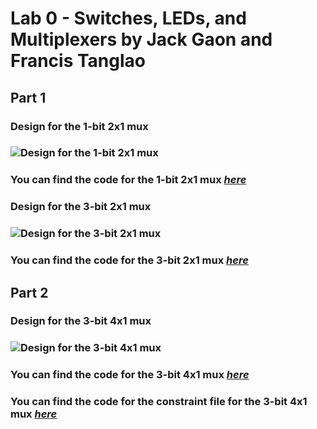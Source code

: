 # Lab 0 - Switches, LEDs, and Multiplexers by Jack Gaon and Francis Tanglao

## Part 1
### Design for the 1-bit 2x1 mux
### ![Design for the 1-bit 2x1 mux](https://github.com/Spring-2024-Classes/lab-0-switches-leds-and-multiplexers-thedawgs/blob/main/Part%201/mux_2x1_simple%20design.png)
### You can find the code for the 1-bit 2x1 mux [*here*](https://github.com/Spring-2024-Classes/lab-0-switches-leds-and-multiplexers-thedawgs/blob/main/Part%201/mux_2x1_simple.v)

### Design for the 3-bit 2x1 mux
### ![Design for the 3-bit 2x1 mux](https://github.com/Spring-2024-Classes/lab-0-switches-leds-and-multiplexers-thedawgs/blob/main/Part%201/mux_2x1_3bit%20design.png)
### You can find the code for the 3-bit 2x1 mux [*here*](https://github.com/Spring-2024-Classes/lab-0-switches-leds-and-multiplexers-thedawgs/blob/main/Part%201/mux_2x1_3bit.v)

## Part 2
### Design for the 3-bit 4x1 mux
### ![Design for the 3-bit 4x1 mux](https://github.com/Spring-2024-Classes/lab-0-switches-leds-and-multiplexers-thedawgs/blob/main/Part%202/mux_4x1_3bit%20design.png)
### You can find the code for the 3-bit 4x1 mux [*here*](https://github.com/Spring-2024-Classes/lab-0-switches-leds-and-multiplexers-thedawgs/blob/main/Part%202/mux_4x1_3bit.v)
### You can find the code for the constraint file for the 3-bit 4x1 mux [*here*](https://github.com/Spring-2024-Classes/lab-0-switches-leds-and-multiplexers-thedawgs/blob/main/Part%202/Nexys-A7-100T-Master.xdc)

